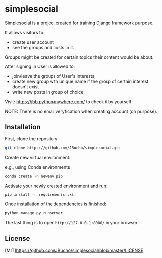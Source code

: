 # simplesocial

Simplesocial is a project created for training Django framework purpose.

It allows visitors to:
- create user account,
- see the groups and posts in it.

Groups might be created for certain topics their content would be about.

After signing in User is allowed to:
- join/leave the groups of User's interests,
- create new group with unique name if the group of certain interest doesn't exist
- write new posts in group of choice

Visit: https://jbb.pythonanywhere.com/ to check it by yourself

NOTE: There is no email veryfication when creating account (on purpose).

## Installation

First, clone the repository:

```sh
git clone https://github.com/JBucho/simplesocial.git
```


Create new virtual environment:

e.g., using Conda environments
```sh
conda create -n newenv pip
```

Activate your newly created environment and run:
```sh
pip install -r requirements.txt
```

Once installation of the dependencies is finished:

```sh
python manage.py runserver
```

The last thing is to open `http://127.0.0.1:8000/` in your browser.

## License
[MIT]https://github.com/JBucho/simplesocial/blob/master/LICENSE